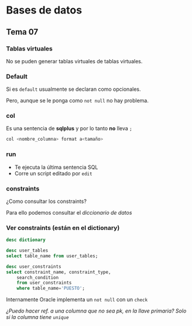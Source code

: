 # Bases de datos

## Tema 07

### Tablas virtuales

No se puden generar tablas virtuales de tablas virtuales.

### Default

Si es `default` usualmente se declaran como opcionales.

Pero, aunque se le ponga como `not null` no hay problema.

### col

Es una sentencia de **sqlplus** y por lo tanto **no** lleva `;`

```sql
col <nombre_columna> format a<tamaño>
```

### run

* Te ejecuta la última sentencia SQL
* Corre un script editado por `edit`

### constraints

¿Como consultar los constraints?

Para ello podemos consultar el *diccionario de datos*

### Ver constraints (están en el dictionary)

```sql
desc dictionary

desc user_tables
select table_name from user_tables;

desc user_constraints
select constraint_name, constraint_type, 
	search_condition
	from user_constraints	
	where table_name='PUESTO';
```

Internamente Oracle implementa un `not null` con un `check`

*¿Puedo hacer ref. a una columna que no sea pk, en la llave primaria? Solo si la columna tiene `unique`*

